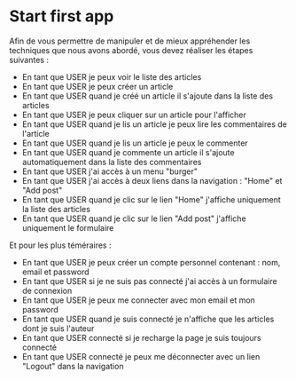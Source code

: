 # Start first app

Afin de vous permettre de manipuler et de mieux appréhender les techniques que nous avons abordé, vous devez réaliser les étapes suivantes : 

- En tant que USER je peux voir le liste des articles
- En tant que USER je peux créer un article
- En tant que USER quand je créé un article il s'ajoute dans la liste des articles
- En tant que USER je peux cliquer sur un article pour l'afficher
- En tant que USER quand je lis un article je peux lire les commentaires de l'article
- En tant que USER quand je lis un article je peux le commenter
- En tant que USER quand je commente un article il s'ajoute automatiquement dans la liste des commentaires
- En tant que USER j'ai accès à un menu "burger"
- En tant que USER j'ai accès à deux liens dans la navigation : "Home" et "Add post"
- En tant que USER quand je clic sur le lien "Home" j'affiche uniquement la liste des articles
- En tant que USER quand je clic sur le lien "Add post" j'affiche uniquement le formulaire


Et pour les plus téméraires :

- En tant que USER je peux créer un compte personnel contenant : nom, email et password
- En tant que USER si je ne suis pas connecté j'ai accès à un formulaire de connexion
- En tant que USER je peux me connecter avec mon email et mon password
- En tant que USER quand je suis connecté je n'affiche que les articles dont je suis l'auteur
- En tant que USER connecté si je recharge la page je suis toujours connecté
- En tant que USER connecté je peux me déconnecter avec un lien "Logout" dans la navigation